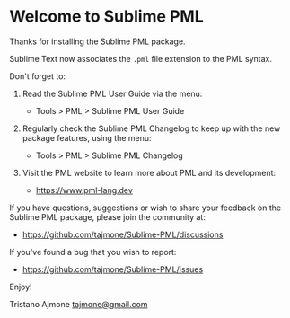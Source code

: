 Welcome to Sublime PML
======================

Thanks for installing the Sublime PML package.

Sublime Text now associates the `.pml` file extension to the PML syntax.

Don't forget to:


1.  Read the Sublime PML User Guide via the menu:

    - Tools > PML > Sublime PML User Guide

2.  Regularly check the Sublime PML Changelog to keep up with the new
    package features, using the menu:

    - Tools > PML > Sublime PML Changelog

3.  Visit the PML website to learn more about PML and its development:

    - https://www.pml-lang.dev


If you have questions, suggestions or wish to share your feedback on
the Sublime PML package, please join the community at:

- https://github.com/tajmone/Sublime-PML/discussions

If you've found a bug that you wish to report:

- https://github.com/tajmone/Sublime-PML/issues

Enjoy!

Tristano Ajmone <tajmone@gmail.com>
